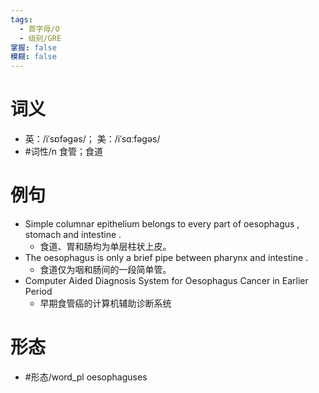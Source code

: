 ```yaml
---
tags:
  - 首字母/O
  - 级别/GRE
掌握: false
模糊: false
---
```

# 词义
- 英：/iˈsɒfəɡəs/； 美：/iˈsɑːfəɡəs/
- #词性/n  食管；食道
# 例句
- Simple columnar epithelium belongs to every part of oesophagus , stomach and intestine .
	- 食道、胃和肠均为单层柱状上皮。
- The oesophagus is only a brief pipe between pharynx and intestine .
	- 食道仅为咽和肠间的一段简单管。
- Computer Aided Diagnosis System for Oesophagus Cancer in Earlier Period
	- 早期食管癌的计算机辅助诊断系统
# 形态
- #形态/word_pl oesophaguses
